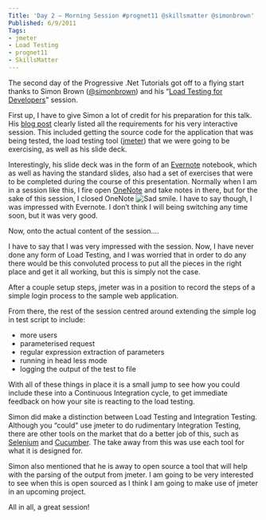 ```yaml
---
Title: 'Day 2 – Morning Session #prognet11 @skillsmatter @simonbrown'
Published: 6/9/2011
Tags:
- jmeter
- Load Testing
- prognet11
- SkillsMatter
---
```


The second day of the Progressive .Net Tutorials got off to a flying start thanks to Simon Brown ([@simonbrown](http://twitter.com/#!/simonbrown)) and his “[Load Testing for Developers](http://skillsmatter.com/podcast/open-source-dot-net/load-testing-for-developers)” session.

First up, I have to give Simon a lot of credit for his preparation for this talk. His [blog post](http://www.codingthearchitecture.com/2011/08/25/load_testing_for_developers.html) clearly listed all the requirements for his very interactive session. This included getting the source code for the application that was being tested, the load testing tool ([jmeter](http://jakarta.apache.org/jmeter/)) that we were going to be exercising, as well as his slide deck.

Interestingly, his slide deck was in the form of an [Evernote](http://www.evernote.com/) notebook, which as well as having the standard slides, also had a set of exercises that were to be completed during the course of this presentation. Normally when I am in a session like this, I fire open [OneNote](http://office.microsoft.com/en-gb/onenote/) and take notes in there, but for the sake of this session, I closed OneNote ![Sad smile](http://www.gep13.co.uk/blog/wp-content/uploads/Day-2--Morning-Session-prognet11-skillsm_BEDE/wlEmoticon-sadsmile.png). I have to say though, I was impressed with Evernote. I don’t think I will being switching any time soon, but it was very good.

Now, onto the actual content of the session….

I have to say that I was very impressed with the session. Now, I have never done any form of Load Testing, and I was worried that in order to do any there would be this convoluted process to put all the pieces in the right place and get it all working, but this is simply not the case.

After a couple setup steps, jmeter was in a position to record the steps of a simple login process to the sample web application.

From there, the rest of the session centred around extending the simple log in test script to include:

- more users
- parameterised request
- regular expression extraction of parameters
- running in head less mode
- logging the output of the test to file
 
With all of these things in place it is a small jump to see how you could include these into a Continuous Integration cycle, to get immediate feedback on how your site is reacting to the load testing.

Simon did make a distinction between Load Testing and Integration Testing. Although you “could” use jmeter to do rudimentary Integration Testing, there are other tools on the market that do a better job of this, such as [Selenium](http://seleniumhq.org/) and [Cucumber](http://cukes.info/). The take away from this was use each tool for what it is designed for.

Simon also mentioned that he is away to open source a tool that will help with the parsing of the output from jmeter. I am going to be very interested to see when this is open sourced as I think I am going to make use of jmeter in an upcoming project.

All in all, a great session!

